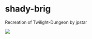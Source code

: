 # shady-brig
Recreation of Twilight-Dungeon by jpstar

![]([https://upload.wikimedia.org/wikipedia/commons/5/56/Tiger.50.jpg](https://www.google.com/url?q=https://variety.com/2021/digital/news/rick-astley-never-gonna-give-you-up-1-billion-youtube-views-1235030404/&sa=U&ved=2ahUKEwiAvpmD35j4AhVRzhoKHZ8ZBv8QqoUBegQIERAB&usg=AOvVaw343utPPmnOa8ADyYVbW-MR))
